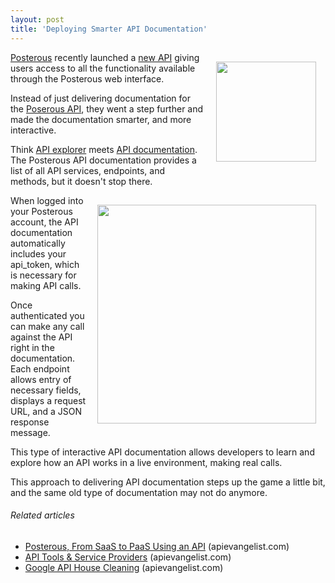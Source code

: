 ```yaml
---
layout: post
title: 'Deploying Smarter API Documentation'
---
```

<a title="Posterous" href="http://www.posterous.com"><img style="padding: 15px;" src="http://kinlane-productions.s3.amazonaws.com/posterous/posterous-logo.jpg" alt="" width="160" align="right" /></a><a title="Posterous" href="http://www.posterous.com">Posterous</a> recently launched a <a title="new API" href="http://blog.apievangelist.com/2011/06/10/posterous-from-saas-to-paas-using-an-api/">new API</a> giving users access to all the functionality available through the Posterous web interface.<p></p>
Instead of just delivering documentation for the <a title="Posterous API" href="http://posterous.com/api">Poserous API</a>, they went a step further and made the documentation smarter, and more interactive.<p></p>
Think <a title="API Explorer" href="http://www.apievangelist.com/ecosystem-building-blocks-detail.php?Building_Block_ID=209">API explorer</a> meets <a title="API Documentation" href="http://www.apievangelist.com/ecosystem-building-blocks-detail.php?Building_Block_ID=120">API documentation</a>.  The Posterous API documentation provides a list of all API services, endpoints, and methods, but it doesn't stop there.<p></p>
<img style="padding: 15px;" src="http://kinlane-productions.s3.amazonaws.com/posterous/posterous-api-make-request.png" alt="" width="350" align="right" />When logged into your Posterous account, the API documentation automatically includes your api_token, which is necessary for making API calls.<p></p>
Once authenticated you can make any call against the API right in the documentation.  Each endpoint allows entry of necessary fields, displays a request URL, and a JSON response message.<p></p>
This type of interactive API documentation allows developers to learn and explore how an API works in a live environment, making real calls.<p></p>
This approach to delivering API documentation steps up the game a little bit, and the same old type of documentation may not do anymore.
<h6 class="zemanta-related-title" style="font-size: 1em;">Related articles</h6>
<ul class="zemanta-article-ul">
	<li class="zemanta-article-ul-li"><a href="http://blog.apievangelist.com/2011/06/10/posterous-from-saas-to-paas-using-an-api/">Posterous, From SaaS to PaaS Using an API</a> (apievangelist.com)</li>
	<li class="zemanta-article-ul-li"><a href="http://blog.apievangelist.com/2011/06/13/api-tools-service-providers/">API Tools &amp; Service Providers</a> (apievangelist.com)</li>
	<li class="zemanta-article-ul-li"><a href="http://blog.apievangelist.com/2011/05/27/google-api-house-cleaning/">Google API House Cleaning</a> (apievangelist.com)</li>
</ul>
